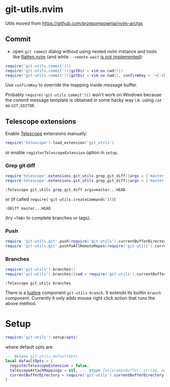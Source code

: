 # git-utils.nvim

Utils moved from https://github.com/przepompownia/nvim-arctgx

## Commit
- open `git commit` dialog without using nested nvim instance and tools like [flatten.nvim](https://github.com/willothy/flatten.nvim) (and while `--remote-wait` [is not implemented](https://github.com/neovim/neovim/issues/24788)):
```lua
require('git-utils.commit')()
require('git-utils.commit')({gitDir = vim.uv.cwd()})
require('git-utils.commit')({gitDir = vim.uv.cwd(), confirmKey = '<C-CR>'}) -- default values (`<C-CR>` may not work in tmux)
```

Use `confirmKey` to override the mapping inside message buffer. 

Probably `require('git-utils.commit')()` won't work on Windows because the commit message template is obtained in some hacky way i.e. using `cat` as `GIT_EDITOR`.

## Telescope extensions
Enable [Telescope]() extensions manually:
```lua
require('telescope').load_extension('git_utils')
```
or enable `registerTelescopeExtension` option in `setup`.

### Grep git diff 
```lua
require'telescope'.extensions.git_utils.grep_git_diff({args = {'master'}})
require'telescope'.extensions.git_utils.grep_git_diff({args = {'master...HEAD'}})
```
```vim
:Telescope git_utils grep_git_diff args=master...HEAD
```
or (if called `require('git-utils.createCommands')()`)
```vim
:GDiff master...HEAD
```
(try `<TAB>` to complete branches or tags).

### Push
```lua
require 'git-utils.git'.push(require('git-utils').currentBufferDirectory(), 'origin')
require 'git-utils.git'.pushToAllRemoteRepos(require('git-utils').currentBufferDirectory())
```

### Branches
```lua
require('git-utils').branches()
require('git-utils').branches({cwd = require('git-utils').currentBufferDirectory()})
```
```vim
:Telescope git_utils branches
```
There is a [lualine](https://github.com/nvim-lualine/lualine.nvim) component `git-utils-branch`. It extends its builtin `branch` component. Currently it only adds mouse right click action that runs the above method. 

# Setup
```lua
require('git-utils').setup(opts)
```
where default opts are:
```lua
--- @class git-utils.defaultOpts
local defaultOpts = {
  registerTelescopeExtension = false,
  telescopeAttachMappings = nil, --- @type fun(promptBuffer: string, map: fun()): boolean?
  currentBufferDirectory = require('git-utils').currentBufferDirectory, -- function used to return the directory of the current buffer to determine git dir
}
```
